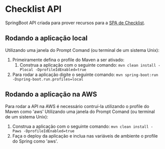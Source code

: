 # Checklist API

SpringBoot API criada para prover recursos para a [SPA de Checklist](https://github.com/calazarin/checklist-spa).

## Rodando a aplicação local

Utilizando uma janela do Prompt Comand (ou terminal de um sistema Unix):

1. Primeiramente defina o profile do Maven a ser ativado:
   1. Construa a aplicação com o seguinte comando: `mvn clean install -Plocal -DprofileIdEnabled=true`
2. Para rodar a aplicação digite o seguinte comando: `mvn spring-boot:run -Dspring-boot.run.profiles=local`

## Rodando a aplicação na AWS

Para rodar a API na AWS é necessário contruí-la utilizando o profile do Maven como 'aws' Utilizando uma janela do Prompt Comand (ou terminal de um sistema Unix):

1. Construa a aplicação com o seguinte comando: `mvn clean install -Paws -DprofileIdEnabled=true`
2. Faça o deploy da aplicação e inclua nas variáveis de ambiente o profile do Spring como 'aws'.